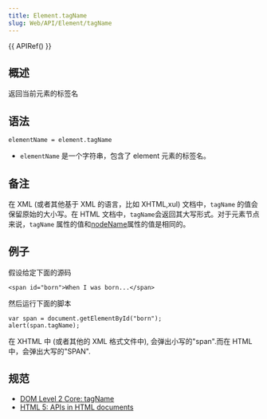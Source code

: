 ```yaml
---
title: Element.tagName
slug: Web/API/Element/tagName
---
```


{{ APIRef() }}

## 概述

返回当前元素的标签名

## 语法

```plain
elementName = element.tagName
```

- `elementName` 是一个字符串，包含了 element 元素的标签名。

## 备注

在 XML (或者其他基于 XML 的语言，比如 XHTML,xul) 文档中，`tagName` 的值会保留原始的大小写。在 HTML 文档中，`tagName`会返回其大写形式。对于元素节点来说，`tagName` 属性的值和[nodeName](/zh-CN/DOM/Node.nodeName)属性的值是相同的。

## 例子

假设给定下面的源码

```plain
<span id="born">When I was born...</span>
```

然后运行下面的脚本

```plain
var span = document.getElementById("born");
alert(span.tagName);
```

在 XHTML 中 (或者其他的 XML 格式文件中), 会弹出小写的"span".而在 HTML 中，会弹出大写的"SPAN".

## 规范

- [DOM Level 2 Core: tagName](http://www.w3.org/TR/2000/REC-DOM-Level-2-Core-20001113/core.html#ID-104682815)
- [HTML 5: APIs in HTML documents](http://www.whatwg.org/specs/web-apps/current-work/multipage/dom.html#apis-in-html-documents)
